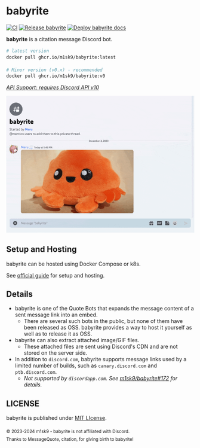 # babyrite

[![CI](https://github.com/m1sk9/babyrite/actions/workflows/ci.yaml/badge.svg)](https://github.com/m1sk9/babyrite/actions/workflows/ci.yaml)
[![Release babyrite](https://github.com/m1sk9/babyrite/actions/workflows/release.yaml/badge.svg)](https://github.com/m1sk9/babyrite/actions/workflows/release.yaml)
[![Deploy babyrite docs](https://github.com/m1sk9/babyrite/actions/workflows/deploy.yaml/badge.svg)](https://github.com/m1sk9/babyrite/actions/workflows/deploy.yaml)

**babyrite** is a citation message Discord bot.

```sh
# latest version
docker pull ghcr.io/m1sk9/babyrite:latest

# Minor version (v0.x) - recommended
docker pull ghcr.io/m1sk9/babyrite:v0
```

[*API Support: requires Discord API v10*](https://discord.com/developers/docs/reference#api-versioning)

![Execution](./website/example.gif)

## Setup and Hosting

babyrite can be hosted using Docker Compose or k8s.

See [official guide](https://babyrite.m1sk9.dev/guide/hosting.html) for setup and hosting.

## Details

- babyrite is one of the Quote Bots that expands the message content of a sent message link into an embed.
  - There are several such bots in the public, but none of them have been released as OSS. babyrite provides a way to host it yourself as well as to release it as OSS.
- babyrite can also extract attached image/GIF files.
  - These attached files are sent using Discord's CDN and are not stored on the server side.
- In addition to `discord.com`, babyrite supports message links used by a limited number of builds, such as `canary.discord.com` and `ptb.discord.com`.
  - *Not supported by `discordapp.com`. See [m1sk9/babyrite#172](https://github.com/m1sk9/babyrite/issues/172) for details.*

## LICENSE

babyrite is published under [MIT LIcense](./LICENSE).

<sub>
  © 2023-2024 m1sk9 - babyrite is not affiliated with Discord.
  <br />
  Thanks to MessageQuote, citation, for giving birth to babyrite!
</sub>
